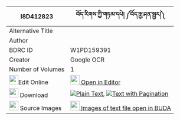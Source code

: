 |I8D412823|བོད་རིགས་ཀྱི་གཏམ་དཔེ། ༼བོད་རྒྱ་ཤན་སྦྱར།༽ 
| --- | --- 
|Alternative Title |
|Author | 
|BDRC ID | W1PD159391
|Creator | Google OCR
|Number of Volumes| 1
|<img width="25" src="https://img.icons8.com/color/25/000000/edit-property.png">Edit Online| [<img width="25" src="https://avatars.githubusercontent.com/u/45091458?s=200&v=4"> Open in Editor](http://editor.openpecha.org/I8D412823)
|<img width="25" src="https://img.icons8.com/fluent/48/000000/download-2.png"/>  Download | [![](https://img.icons8.com/color/20/000000/txt.png)Plain Text](https://github.com/Openpecha/I8D412823/releases/download/v2/borik_kyi_tampe_bo_gya_shenjar_plain_I8D412823.zip), [![](https://img.icons8.com/color/20/000000/txt.png)Text with Pagination](https://github.com/Openpecha/I8D412823/releases/download/v2/borik_kyi_tampe_bo_gya_shenjar_pages_I8D412823.zip)
|<img width="25" src="https://img.icons8.com/plasticine/100/000000/pictures-folder.png"/>  Source Images | [<img width="25" src="https://library.bdrc.io/icons/BUDA-small.svg"> Images of text file open in BUDA](https://library.bdrc.io/show/bdr:W1PD159391)